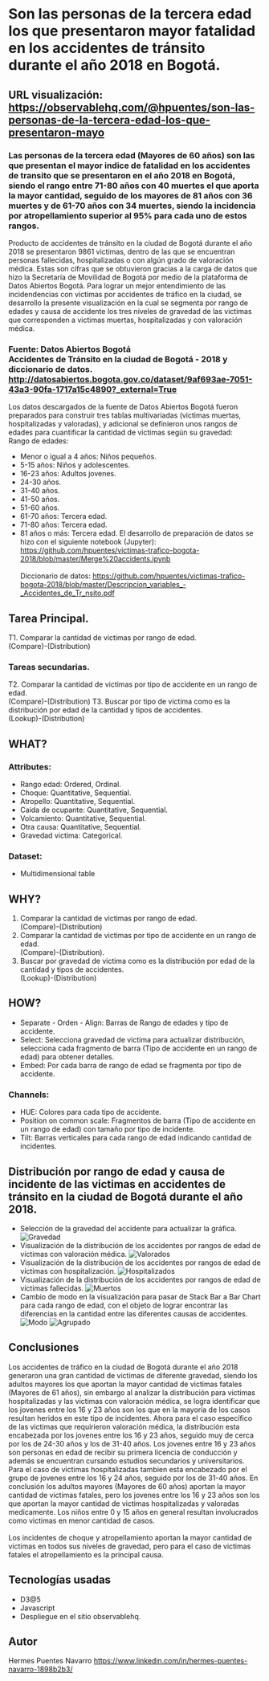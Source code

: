 # Son las personas de la tercera edad los que presentaron mayor fatalidad en los accidentes de tránsito durante el año 2018 en Bogotá.
## URL visualización: https://observablehq.com/@hpuentes/son-las-personas-de-la-tercera-edad-los-que-presentaron-mayo
### Las personas de la tercera edad (Mayores de 60 años) son las que presentan el mayor indice de fatalidad en los accidentes de transito que se presentaron en el año 2018 en Bogotá, siendo el rango entre 71-80 años con 40 muertes el que aporta la mayor cantidad, seguido de los mayores de 81 años con 36 muertes y de 61-70 años con 34 muertes, siendo la incidencia por atropellamiento superior al 95% para cada uno de estos rangos.
Producto de accidentes de tránsito en la ciudad de Bogotá durante el año 2018 se presentaron 9861 victimas, dentro de las que se encuentran personas fallecidas, hospitalizadas o con algún grado de valoración médica. Estas son cifras que se obtuvieron gracias a la carga de datos que hizo la Secretaría de Movilidad de Bogotá por medio de la plataforma de Datos Abiertos Bogotá. Para lograr un mejor entendimiento de las incidendencias con victimas por accidentes de tráfico en la ciudad, se desarrollo la presente visualización en la cual se segmenta por rango de edades y causa de accidente los tres niveles de gravedad de las victimas que corresponden a victimas muertas, hospitalizadas y con valoración médica.
### Fuente: Datos Abiertos Bogotá </br> Accidentes de Tránsito en la ciudad de Bogotá - 2018 y diccionario de datos. </br> http://datosabiertos.bogota.gov.co/dataset/9af693ae-7051-43a3-90fa-1717a15c4890?_external=True
Los datos descargados de la fuente de Datos Abiertos Bogotá fueron preparados para construir tres tablas multivariadas (victimas muertas, hospitalizadas y valoradas), y adicional se definieron unos rangos de edades para cuantificar la cantidad de victimas según su gravedad:</br>Rango de edades: 
* Menor o igual a 4 años: Niños pequeños.
* 5-15 años: Niños y adolescentes.
* 16-23 años: Adultos jovenes.
* 24-30 años.
* 31-40 años.
* 41-50 años.
* 51-60 años.
* 61-70 años: Tercera edad.
* 71-80 años: Tercera edad.
* 81 años o más: Tercera edad.
El desarrollo de preparación de datos se hizo con el siguiente notebook (Jupyter):</br>https://github.com/hpuentes/victimas-trafico-bogota-2018/blob/master/Merge%20accidents.ipynb
</br></br>Diccionario de datos: https://github.com/hpuentes/victimas-trafico-bogota-2018/blob/master/Descripcion_variables_-_Accidentes_de_Tr_nsito.pdf
## Tarea Principal.
T1. Comparar la cantidad de victimas por rango de edad.</br>(Compare)-(Distribution)
### Tareas secundarias.
T2. Comparar la cantidad de victimas por tipo de accidente en un rango de edad.</br>(Compare)-(Distribution)
T3. Buscar por tipo de victima como es la distribución por edad de la cantidad y tipos de accidentes.</br>(Lookup)-(Distribution)
## WHAT?
### Attributes: 
* Rango edad: Ordered, Ordinal.
* Choque: Quantitative, Sequential.
* Atropello: Quantitative, Sequential.
* Caida de ocupante: Quantitative, Sequential.
* Volcamiento: Quantitative, Sequential.
* Otra causa: Quantitative, Sequential.
* Gravedad victima: Categorical.
### Dataset:
* Multidimensional table
## WHY?
1. Comparar la cantidad de victimas por rango de edad.</br>(Compare)-(Distribution)
2. Comparar la cantidad de victimas por tipo de accidente en un rango de edad.</br>(Compare)-(Distribution).
3. Buscar por gravedad de victima como es la distribución por edad de la cantidad y tipos de accidentes.</br>(Lookup)-(Distribution)
## HOW?
* Separate - Orden - Align: Barras de Rango de edades y tipo de accidente.
* Select: Selecciona gravedad de victima para actualizar distribución, selecciona cada fragmento de barra (Tipo de accidente en un rango de edad) para obtener detalles.
* Embed: Por cada barra de rango de edad se fragmenta por tipo de accidente.
### Channels:
* HUE: Colores para cada tipo de accidente.
* Position on common scale: Fragmentos de barra (Tipo de accidente en un rango de edad) con tamaño por tipo de incidente.
* Tilt: Barras verticales para cada rango de edad indicando cantidad de incidentes.
## Distribución por rango de edad y causa de incidente de las victimas en accidentes de tránsito en la ciudad de Bogotá durante el año 2018.
* Selección de la gravedad del accidente para actualizar la gráfica.
![Gravedad](https://github.com/hpuentes/victimas-trafico-bogota-2018/blob/master/gravedad.png)
* Visualización de la distribución de los accidentes por rangos de edad de víctimas con valoración médica.
![Valorados](https://github.com/hpuentes/victimas-trafico-bogota-2018/blob/master/valorada.png)
* Visualización de la distribución de los accidentes por rangos de edad de víctimas con hospitalización.
![Hospitalizados](https://github.com/hpuentes/victimas-trafico-bogota-2018/blob/master/hospitalizada.png)
* Visualización de la distribución de los accidentes por rangos de edad de víctimas fallecidas.
![Muertos](https://github.com/hpuentes/victimas-trafico-bogota-2018/blob/master/muerta.png)
* Cambio de modo en la visualización para pasar de Stack Bar a Bar Chart para cada rango de edad, con el objeto de lograr encontrar las diferencias en la cantidad entre las diferentes causas de accidentes.
![Modo](https://github.com/hpuentes/victimas-trafico-bogota-2018/blob/master/modo.png)
![Agrupado](https://github.com/hpuentes/victimas-trafico-bogota-2018/blob/master/grouped.png)

## Conclusiones
Los accidentes de tráfico en la ciudad de Bogotá durante el año 2018 generaron una gran cantidad de victimas de diferente gravedad, siendo los adultos mayores los que aportan la mayor cantidad de victimas fatales (Mayores de 61 años), sin embargo al analizar la distribución para victimas hospitalizadas y las victimas con valoración médica, se logra identificar que los jovenes entre los 16 y 23 años son los que en la mayoría de los casos resultan heridos en este tipo de incidentes.
Ahora para el caso específico de las victimas que requirieron valoración médica, la distribución esta encabezada por los jovenes entre los 16 y 23 años, seguido muy de cerca por los de 24-30 años y los de 31-40 años. Los jovenes entre 16 y 23 años son personas en edad de recibir su primera licencia de conducción y además se encuentran cursando estudios secundarios y universitarios. Para el caso de victimas hospitalizadas tambien esta encabezado por el grupo de jovenes entre los 16 y 24 años, seguido por los de 31-40 años. En conclusión los adultos mayores (Mayores de 60 años) aportan la mayor cantidad de victimas fatales, pero los jovenes entre los 16 y 23 años son los que aportan la mayor cantidad de victimas hospitalizadas y valoradas medicamente. 
Los niños entre 0 y 15 años en general resultan involucrados como victimas en menor cantidad de casos.</br></br>Los incidentes de choque y atropellamiento aportan la mayor cantidad de victimas en todos sus niveles de gravedad, pero para el caso de victimas fatales el atropellamiento es la principal causa.
## Tecnologías usadas
* D3@5
* Javascript
* Despliegue en el sitio observablehq.
## Autor
Hermes Puentes Navarro https://www.linkedin.com/in/hermes-puentes-navarro-1898b2b3/
